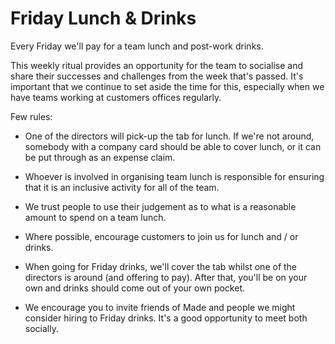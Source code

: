 # Friday Lunch & Drinks

Every Friday we'll pay for a team lunch and post-work drinks. 

This weekly ritual provides an opportunity for the team to socialise and share their successes and challenges from the week that's passed. It's important that we continue to set aside the time for this, especially when we have teams working at customers offices regularly.

Few rules:

* One of the directors will pick-up the tab for lunch. If we're not around, somebody with a company card should be able to cover lunch, or it can be put through as an expense claim.

* Whoever is involved in organising team lunch is responsible for ensuring that it is an inclusive activity for all of the team. 

* We trust people to use their judgement as to what is a reasonable amount to spend on a team lunch.

* Where possible, encourage customers to join us for lunch and / or drinks. 

* When going for Friday drinks, we'll cover the tab whilst one of the directors is around (and offering to pay). After that, you'll be on your own and drinks should come out of your own pocket.

* We encourage you to invite friends of Made and people we might consider hiring to Friday drinks. It's a good opportunity to meet both socially. 
